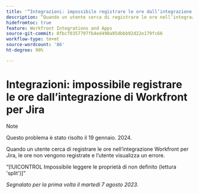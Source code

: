```yaml
---
title: '“Integrazioni: impossibile registrare le ore dall’integrazione di Workfront per Jira”'
description: “Quando un utente cerca di registrare le ore nell’integrazione Workfront per Jira, le ore non vengono registrate e l’utente visualizza un errore.”
hidefromtoc: true
feature: Workfront Integrations and Apps
source-git-commit: 8fbcf0357797fb4ed490a95dbbb92d22e179fc66
workflow-type: tm+mt
source-wordcount: '86'
ht-degree: 90%

---
```



# Integrazioni: impossibile registrare le ore dall’integrazione di Workfront per Jira

>[!NOTE]
>
>Questo problema è stato risolto il 19 gennaio. 2024.

Quando un utente cerca di registrare le ore nell’integrazione Workfront per Jira, le ore non vengono registrate e l’utente visualizza un errore.

“[!UICONTROL Impossibile leggere le proprietà di non definito (lettura &#39;split&#39;)]”

_Segnalato per la prima volta il martedì 7 agosto 2023._
